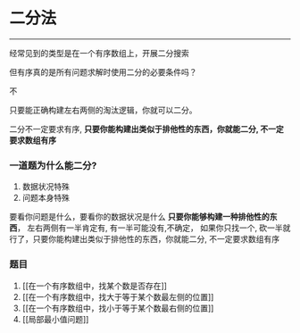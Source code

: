 # 二分法

---



经常见到的类型是在一个有序数组上，开展二分搜索

但有序真的是所有问题求解时使用二分的必要条件吗？

不

只要能正确构建左右两侧的淘汰逻辑，你就可以二分。

二分不一定要求有序, **只要你能构建出类似于排他性的东西，你就能二分, 不一定要求数组有序**

### 一道题为什么能二分?
1) 数据状况特殊
2) 问题本身特殊


要看你问题是什么，要看你的数据状况是什么
**只要你能够构建一种排他性的东西**，
左右两侧有一半肯定有, 有一半可能没有,不确定，
如果你只找一个, 砍一半就行了，只要你能构建出类似于排他性的东西，你就能二分, 不一定要求数组有序 


### 题目
1) [[在一个有序数组中，找某个数是否存在]]
2) [[在一个有序数组中，找大于等于某个数最左侧的位置]]
3) [[在一个有序数组中，找小于等于某个数最右侧的位置]]
4) [[局部最小值问题]]